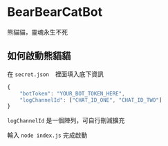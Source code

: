 # BearBearCatBot
熊貓貓，靈魂永生不死

## 如何啟動熊貓貓
在 `secret.json`　裡面填入底下資訊
```js
{
    "botToken": "YOUR_BOT_TOKEN_HERE",
    "logChannelId": ["CHAT_ID_ONE", "CHAT_ID_TWO"]
} 
```

`logChannelId` 是一個陣列，可自行刪減擴充

輸入 `node index.js` 完成啟動

